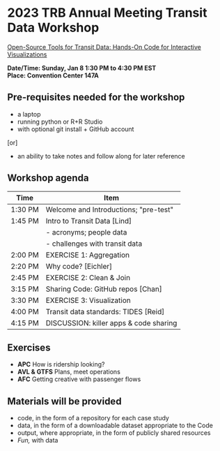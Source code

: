 # 2023 TRB Annual Meeting Transit Data Workshop

[Open-Source Tools for Transit Data: Hands-On Code for Interactive Visualizations](https://annualmeeting.mytrb.org/OnlineProgram/Details/18922)

**Date/Time: Sunday, Jan 8 1:30 PM to 4:30 PM EST**  
**Place: Convention Center 147A**

## Pre-requisites needed for the workshop  

* a laptop
* running python or R+R Studio  
* with optional git install + GitHub account

[or]  

* an ability to take notes and follow along for later reference

## Workshop agenda  

| **Time** | **Item**                                       |
| -------- | ---------------------------------------------- |
| 1:30 PM  | Welcome and  Introductions; "pre-test"         |
| 1:45 PM  | Intro to Transit Data [Lind]					|
|		   |	- acronyms; people data						|
|		   | 	- challenges with transit data				|
| 2:00 PM  | EXERCISE 1: Aggregation		                |
| 2:20 PM  | Why code? [Eichler]							|
| 2:45 PM  | EXERCISE 2: Clean & Join						|
| 3:15 PM  | Sharing Code: GitHub repos [Chan]				|
| 3:30 PM  | EXERCISE 3: Visualization						|
| 4:00 PM  | Transit data standards: TIDES [Reid]			|
| 4:15 PM  | DISCUSSION: killer apps & code sharing			|

## Exercises  

* **APC** How is ridership looking?  
* **AVL & GTFS** Plans, meet operations  
* **AFC** Getting creative with passenger flows

## Materials will be provided  

 * code, in the form of a repository for each case study
 * data, in the form of a downloadable dataset appropriate to the Code
 * output, where appropriate, in the form of publicly shared resources
 * _Fun,_ with data
